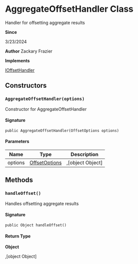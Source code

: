 # AggregateOffsetHandler Class

Handler for offsetting aggregate results

**Since** 

3/23/2024

**Author** Zackary Frazier

**Implements**

[IOffsetHandler](IOffsetHandler.md)

## Constructors
### `AggregateOffsetHandler(options)`

Constructor for AggregateOffsetHandler

#### Signature
```apex
public AggregateOffsetHandler(OffsetOptions options)
```

#### Parameters
| Name | Type | Description |
|------|------|-------------|
| options | [OffsetOptions](OffsetOptions.md) | ,[object Object] |

## Methods
### `handleOffset()`

Handles offsetting aggregate results

#### Signature
```apex
public Object handleOffset()
```

#### Return Type
**Object**

,[object Object]